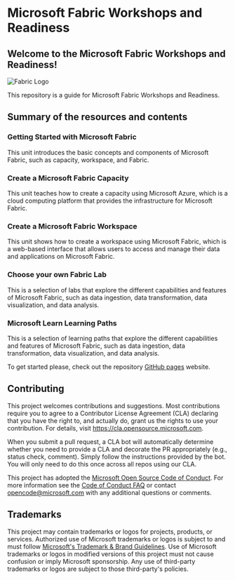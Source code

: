 # Microsoft Fabric Workshops and Readiness


## Welcome to the Microsoft Fabric Workshops and Readiness! 

![Fabric Logo](./docs/media/android-chrome-192x192.png)

This repository is a guide for Microsoft Fabric Workshops and Readiness. 

## Summary of the resources and contents

### Getting Started with Microsoft Fabric

This unit introduces the basic concepts and components of Microsoft Fabric, such as capacity, workspace, and Fabric.

### Create a Microsoft Fabric Capacity

This unit teaches how to create a capacity using Microsoft Azure, which is a cloud computing platform that provides the infrastructure for Microsoft Fabric.

### Create a Microsoft Fabric Workspace

This unit shows how to create a workspace using Microsoft Fabric, which is a web-based interface that allows users to access and manage their data and applications on Microsoft Fabric.

### Choose your own Fabric Lab

This is a selection of labs that explore the different capabilities and features of Microsoft Fabric, such as data ingestion, data transformation, data visualization, and data analysis.

### Microsoft Learn Learning Paths

This is a selection of learning paths that explore the different capabilities and features of Microsoft Fabric, such as data ingestion, data transformation, data visualization, and data analysis.

To get started please, check out the repository [GitHub pages](https://microsoft.github.io/Fabric_Workshops/?WT.mc_id=academic-114547-leestott) website.


## Contributing

This project welcomes contributions and suggestions.  Most contributions require you to agree to a
Contributor License Agreement (CLA) declaring that you have the right to, and actually do, grant us
the rights to use your contribution. For details, visit https://cla.opensource.microsoft.com.

When you submit a pull request, a CLA bot will automatically determine whether you need to provide
a CLA and decorate the PR appropriately (e.g., status check, comment). Simply follow the instructions
provided by the bot. You will only need to do this once across all repos using our CLA.

This project has adopted the [Microsoft Open Source Code of Conduct](https://opensource.microsoft.com/codeofconduct/).
For more information see the [Code of Conduct FAQ](https://opensource.microsoft.com/codeofconduct/faq/) or
contact [opencode@microsoft.com](mailto:opencode@microsoft.com) with any additional questions or comments.

## Trademarks

This project may contain trademarks or logos for projects, products, or services. Authorized use of Microsoft 
trademarks or logos is subject to and must follow 
[Microsoft's Trademark & Brand Guidelines](https://www.microsoft.com/en-us/legal/intellectualproperty/trademarks/usage/general).
Use of Microsoft trademarks or logos in modified versions of this project must not cause confusion or imply Microsoft sponsorship.
Any use of third-party trademarks or logos are subject to those third-party's policies.
